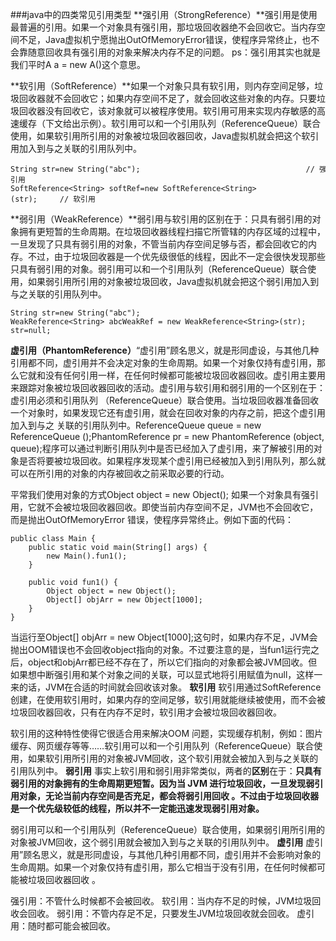 ###java中的四类常见引用类型
**强引用（StrongReference）**强引用是使用最普遍的引用。如果一个对象具有强引用，那垃圾回收器绝不会回收它。当内存空间不足，Java虚拟机宁愿抛出OutOfMemoryError错误，使程序异常终止，也不会靠随意回收具有强引用的对象来解决内存不足的问题。 ps：强引用其实也就是我们平时A a = new A()这个意思。

**软引用（SoftReference）**如果一个对象只具有软引用，则内存空间足够，垃圾回收器就不会回收它；如果内存空间不足了，就会回收这些对象的内存。只要垃圾回收器没有回收它，该对象就可以被程序使用。软引用可用来实现内存敏感的高速缓存（下文给出示例）。软引用可以和一个引用队列（ReferenceQueue）联合使用，如果软引用所引用的对象被垃圾回收器回收，Java虚拟机就会把这个软引用加入到与之关联的引用队列中。

```
String str=new String("abc");                                     // 强引用  
SoftReference<String> softRef=new SoftReference<String>(str);     // 软引用    
```

**弱引用（WeakReference）**弱引用与软引用的区别在于：只具有弱引用的对象拥有更短暂的生命周期。在垃圾回收器线程扫描它所管辖的内存区域的过程中，一旦发现了只具有弱引用的对象，不管当前内存空间足够与否，都会回收它的内存。不过，由于垃圾回收器是一个优先级很低的线程，因此不一定会很快发现那些只具有弱引用的对象。弱引用可以和一个引用队列（ReferenceQueue）联合使用，如果弱引用所引用的对象被垃圾回收，Java虚拟机就会把这个弱引用加入到与之关联的引用队列中。
```
String str=new String("abc");      
WeakReference<String> abcWeakRef = new WeakReference<String>(str);  
str=null;    
```

**虚引用（PhantomReference）**“虚引用”顾名思义，就是形同虚设，与其他几种引用都不同，虚引用并不会决定对象的生命周期。如果一个对象仅持有虚引用，那么它就和没有任何引用一样，在任何时候都可能被垃圾回收器回收。虚引用主要用来跟踪对象被垃圾回收器回收的活动。虚引用与软引用和弱引用的一个区别在于：虚引用必须和引用队列 （ReferenceQueue）联合使用。当垃圾回收器准备回收一个对象时，如果发现它还有虚引用，就会在回收对象的内存之前，把这个虚引用加入到与之 关联的引用队列中。ReferenceQueue queue = new ReferenceQueue ();PhantomReference pr = new PhantomReference (object, queue);程序可以通过判断引用队列中是否已经加入了虚引用，来了解被引用的对象是否将要被垃圾回收。如果程序发现某个虚引用已经被加入到引用队列，那么就可以在所引用的对象的内存被回收之前采取必要的行动。


平常我们使用对象的方式Object object = new Object();
如果一个对象具有强引用，它就不会被垃圾回收器回收。即使当前内存空间不足，JVM也不会回收它，而是抛出OutOfMemoryError
错误，使程序异常终止。例如下面的代码：

```
public class Main {
    public static void main(String[] args) {
        new Main().fun1();
    }

    public void fun1() {
        Object object = new Object();
        Object[] objArr = new Object[1000];
    }
}
```

当运行至Object[] objArr = new Object[1000];这句时，如果内存不足，JVM会抛出OOM错误也不会回收object指向的对象。不过要注意的是，当fun1运行完之后，object和objArr都已经不存在了，所以它们指向的对象都会被JVM回收。但如果想中断强引用和某个对象之间的关联，可以显式地将引用赋值为null，这样一来的话，JVM在合适的时间就会回收该对象。
**软引用**
软引用通过SoftReference创建，在使用软引用时，如果内存的空间足够，软引用就能继续被使用，而不会被垃圾回收器回收，只有在内存不足时，软引用才会被垃圾回收器回收。

软引用的这种特性使得它很适合用来解决OOM
问题，实现缓存机制，例如：图片缓存、网页缓存等等……软引用可以和一个引用队列（ReferenceQueue）联合使用，如果软引用所引用的对象被JVM回收，这个软引用就会被加入到与之关联的引用队列中。
**弱引用**
事实上软引用和弱引用非常类似，两者的**区别**在于：**只具有弱引用的对象拥有的生命周期更短暂。因为当 JVM 进行垃圾回收，一旦发现弱引用对象，无论当前内存空间是否充足，都会将弱引用回收
。不过由于垃圾回收器是一个优先级较低的线程，所以并不一定能迅速发现弱引用对象。**

弱引用可以和一个引用队列（ReferenceQueue）联合使用，如果弱引用所引用的对象被JVM回收，这个弱引用就会被加入到与之关联的引用队列中。
**虚引用**
虚引用”顾名思义，就是形同虚设，与其他几种引用都不同，虚引用并不会影响对象的生命周期。如果一个对象仅持有虚引用，那么它相当于没有引用，在任何时候都可能被垃圾回收器回收
。

强引用：不管什么时候都不会被回收。
软引用：当内存不足的时候，JVM垃圾回收会回收。
弱引用：不管内存足不足，只要发生JVM垃圾回收就会回收。
虚引用：随时都可能会被回收。
